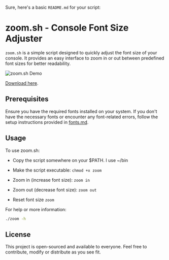 Sure, here's a basic `README.md` for your script:

# zoom.sh - Console Font Size Adjuster

`zoom.sh` is a simple script designed to quickly adjust the font size of your console. It provides an easy interface to zoom in or out between predefined font sizes for better readability.

![zoom.sh Demo](images/zoom_demo.gif)

[Download here](https://github.com/k5njm/beepy-hacks/blob/mainline/scripts/zoom).

## Prerequisites

Ensure you have the required fonts installed on your system. If you don't have the necessary fonts or encounter any font-related errors, follow the setup instructions provided in [fonts.md](https://github.com/k5njm/beepy-hacks/blob/mainline/fonts.md).

## Usage

To use zoom.sh:

- Copy the script somewhere on your $PATH. I use ~/bin
- Make the script executable: `chmod +x zoom`

- Zoom in (increase font size):
`zoom in`

- Zoom out (decrease font size):
`zoom out`

- Reset font size
`zoom`

For help or more information:
```bash
./zoom -h
```

## License

This project is open-sourced and available to everyone. Feel free to contribute, modify or distribute as you see fit.
